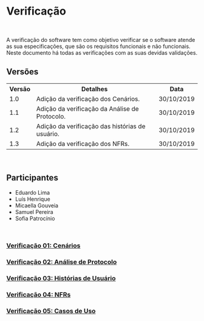 #  Verificação
<div class="line"></div>

<p align="justify">&emsp;

A verificação do software tem como objetivo verificar se o software atende as sua especificações, que são os requisitos funcionais e não funcionais. 
<br>
Neste documento há todas as verificações com as suas devidas validações.
</p>

## Versões

<table class="versions">
	<tr>
		<th class="version_header">Versão</th>
		<th>Detalhes</th>
		<th>Data</th>
	</tr>
	<tr>
		<td>1.0</td>
		<td>Adição da verificação dos Cenários.</td>
		<td>30/10/2019</td>
	</tr>
	<tr>
		<td>1.1</td>
		<td>Adição da verificação da Análise de Protocolo.</td>
		<td>30/10/2019</td>
	</tr>
	<tr>
		<td>1.2</td>
		<td>Adição da verificação das histórias de usuário.</td>
		<td>30/10/2019</td>
	</tr>
	<tr>
		<td>1.3</td>
		<td>Adição da verificação dos NFRs.</td>
		<td>30/10/2019</td>
	</tr>
</table> 
<br>

## Participantes
- Eduardo Lima
- Luís Henrique
- Micaella Gouveia
- Samuel Pereira
- Sofia Patrocínio


<br>

### [Verificação 01: Cenários](verificacoes/vv01.md)
### [Verificação 02: Análise de Protocolo](verificacoes/vv02.md)
### [Verificação 03: Histórias de Usuário](verificacoes/vv03.md)
### [Verificação 04: NFRs](verificacoes/vv04.md)
### [Verificação 05: Casos de Uso](verificacoes/v02.md)
